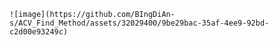 	![image](https://github.com/BIngDiAn-s/ACV_Find_Method/assets/32029400/9be29bac-35af-4ee9-92bd-c2d00e93249c)
